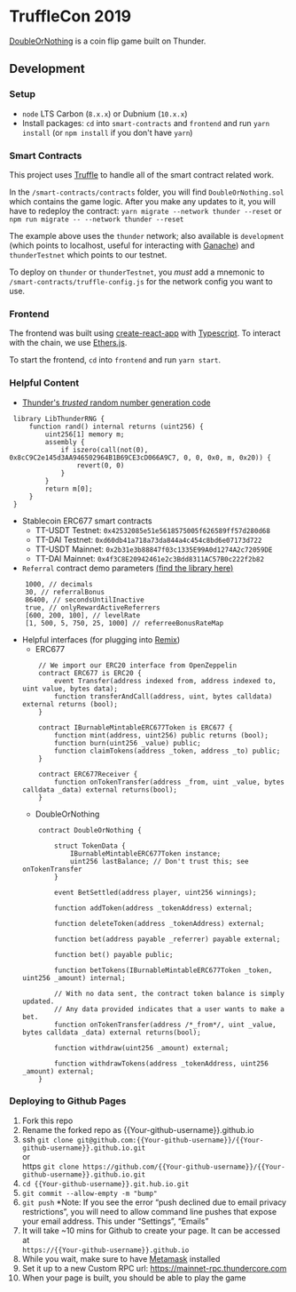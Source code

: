 # TruffleCon 2019

[DoubleOrNothing](https://jiang-yifan.github.io) is a coin flip game built on Thunder.

## Development

### Setup
* `node` LTS Carbon (`8.x.x`) or Dubnium (`10.x.x`)
* Install packages: `cd` into `smart-contracts` and `frontend` and run `yarn install` (or `npm install` if you don't have `yarn`)

### Smart Contracts

This project uses [Truffle](https://www.trufflesuite.com) to handle all of the smart contract related work.

In the `/smart-contracts/contracts` folder, you will find `DoubleOrNothing.sol` which contains the game logic. After you make any updates to it, you will have to redeploy the contract:
`yarn migrate --network thunder --reset` or `npm run migrate -- --network thunder --reset`

The example above uses the `thunder` network; also available is `development` (which points to localhost, useful for interacting with [Ganache](https://www.trufflesuite.com/ganache)) and `thunderTestnet` which points to our testnet.

To deploy on `thunder` or `thunderTestnet`, you _must_ add a mnemonic to `/smart-contracts/truffle-config.js` for the network config you want to use.

### Frontend

The frontend was built using [create-react-app](https://github.com/facebook/create-react-app) with [Typescript](https://www.typescriptlang.org/).
To interact with the chain, we use [Ethers.js](https://docs.ethers.io/ethers.js/html/).

To start the frontend, `cd` into `frontend` and run `yarn start`.

### Helpful Content

* [Thunder's _trusted_ random number generation code](https://github.com/thundercore/RandomLibrary)
 ```  
  library LibThunderRNG {
      function rand() internal returns (uint256) {
          uint256[1] memory m;
          assembly {
              if iszero(call(not(0), 0x8cC9C2e145d3AA946502964B1B69CE3cD066A9C7, 0, 0, 0x0, m, 0x20)) {
                  revert(0, 0)
              }
          }
          return m[0];
      }
  }
  ```
* Stablecoin ERC677 smart contracts
  * TT-USDT Testnet: `0x42532085e51e5618575005f626589ff57d280d68`
  * TT-DAI Testnet: `0xd60db41a718a73da844a4c454c8bd6e07173d722`
  * TT-USDT Mainnet: `0x2b31e3b88847f03c1335E99A0d1274A2c72059DE`
  * TT-DAI Mainnet: `0x4f3C8E20942461e2c3Bdd8311AC57B0c222f2b82`
* `Referral` contract demo parameters [(find the library here)](https://github.com/thundercore/referral-solidity)
```
    1000, // decimals
    30, // referralBonus
    86400, // secondsUntilInactive
    true, // onlyRewardActiveReferrers
    [600, 200, 100], // levelRate
    [1, 500, 5, 750, 25, 1000] // referreeBonusRateMap
```
* Helpful interfaces (for plugging into [Remix](https://remix.ethereum.org/#optimize=false&evmVersion=null&version=soljson-v0.5.1+commit.c8a2cb62.js&appVersion=0.7.7))
  * ERC677
  ```
      // We import our ERC20 interface from OpenZeppelin
      contract ERC677 is ERC20 {
          event Transfer(address indexed from, address indexed to, uint value, bytes data);
          function transferAndCall(address, uint, bytes calldata) external returns (bool);
      }
      
      contract IBurnableMintableERC677Token is ERC677 {
          function mint(address, uint256) public returns (bool);
          function burn(uint256 _value) public;
          function claimTokens(address _token, address _to) public;
      }
      
      contract ERC677Receiver {
          function onTokenTransfer(address _from, uint _value, bytes calldata _data) external returns(bool);
      }
  ```
  * DoubleOrNothing
  ``` 
      contract DoubleOrNothing {
      
          struct TokenData {
              IBurnableMintableERC677Token instance;
              uint256 lastBalance; // Don't trust this; see onTokenTransfer
          }
      
          event BetSettled(address player, uint256 winnings);
      
          function addToken(address _tokenAddress) external;
      
          function deleteToken(address _tokenAddress) external;
      
          function bet(address payable _referrer) payable external;
      
          function bet() payable public;
      
          function betTokens(IBurnableMintableERC677Token _token, uint256 _amount) internal;
      
          // With no data sent, the contract token balance is simply updated.
          // Any data provided indicates that a user wants to make a bet.
          function onTokenTransfer(address /*_from*/, uint _value, bytes calldata _data) external returns(bool);
      
          function withdraw(uint256 _amount) external;
      
          function withdrawTokens(address _tokenAddress, uint256 _amount) external;
      }
  ```
### Deploying to Github Pages
  
  1. Fork this repo
  2. Rename the forked repo as {{Your-github-username}}.github.io
  3. ssh `git clone git@github.com:{{Your-github-username}}/{{Your-github-username}}.github.io.git`
   \
   or 
   \
  https `git clone https://github.com/{{Your-github-username}}/{{Your-github-username}}.github.io.git`
  4. `cd {{Your-github-username}}.git.hub.io.git`
  5. `git commit --allow-empty -m "bump"`
  6. `git push`
  *Note: If you see the error “push declined due to email privacy restrictions”, you will need to allow command line pushes that expose your email address. This under “Settings”, “Emails”
  7. It will take ~10 mins for Github to create your page. It can be accessed at 
  \
  `https://{{Your-github-username}}.github.io`
  8. While you wait, make sure to have [Metamask](https://metamask.io/) installed
  9. Set it up to a new Custom RPC url: https://mainnet-rpc.thundercore.com
  10. When your page is built, you should be able to play the game
